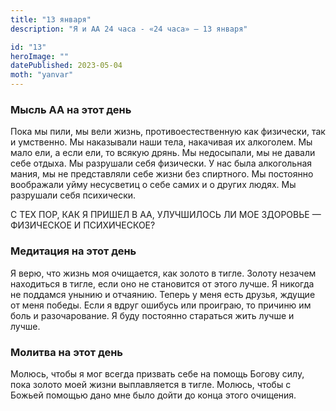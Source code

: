 ```yaml
---
title: "13 января"
description: "Я и АА 24 часа - «24 часа» — 13 января"

id: "13"
heroImage: ""
datePublished: 2023-05-04
moth: "yanvar"
---
```


### Мысль АА на этот день

Пока мы пили, мы вели жизнь, противоестественную как физически, так и
умственно. Мы наказывали наши тела, накачивая их алкоголем. Мы мало ели, а
если ели, то всякую дрянь. Мы недосыпали, мы не давали себе отдыха. Мы
разрушали себя физически. У нас была алкогольная мания, мы не представляли
себе жизни без спиртного. Мы постоянно воображали уйму несусветиц о себе самих
и о других людях. Мы разрушали себя психически.

С ТЕХ ПОР, КАК Я ПРИШЕЛ В АА, УЛУЧШИЛОСЬ ЛИ МОЕ ЗДОРОВЬЕ — ФИЗИЧЕСКОЕ И
ПСИХИЧЕСКОЕ?

### Медитация на этот день

Я верю, что жизнь моя очищается, как золото в тигле. Золоту незачем находиться
в тигле, если оно не становится от этого лучше. Я никогда не поддамся унынию и
отчаянию. Теперь у меня есть друзья, ждущие от меня победы. Если я вдруг
ошибусь или проиграю, то причиню им боль и разочарование. Я буду постоянно
стараться жить лучше и лучше.

### Молитва на этот день

Молюсь, чтобы я мог всегда призвать себе на помощь Богову силу, пока золото
моей жизни выплавляется в тигле. Молюсь, чтобы с Божьей помощью дано мне было
дойти до конца этого очищения.

